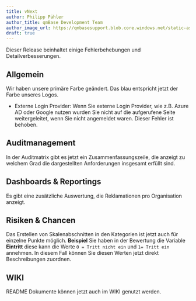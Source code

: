 ```yaml
---
title: vNext
author: Philipp Pähler
author_title: qmBase Development Team
author_image_url: https://qmbasesupport.blob.core.windows.net/static-assets/img/persons/paehler_round.png
draft: true
---
```


Dieser Release beinhaltet einige Fehlerbehebungen und Detailverbesserungen.

<!--truncate-->

## Allgemein

Wir haben unsere primäre Farbe geändert. Das blau entspricht jetzt der Farbe unseres Logos.

- Externe Login Provider: Wenn Sie externe Login Provider, wie z.B. Azure AD oder Google nutzen wurden Sie nicht auf die aufgerufene Seite weitergeleitet, wenn Sie nicht angemeldet waren. Dieser Fehler ist behoben.

## Auditmanagement

In der Auditmatrix gibt es jetzt ein Zusammenfassungszeile, die anzeigt zu welchem Grad die dargestellten Anforderungen insgesamt erfüllt sind.

## Dashboards & Reportings

Es gibt eine zusätzliche Auswertung, die Reklamationen pro Organisation anzeigt.

## Risiken & Chancen

Das Erstellen von Skalenabschnitten in den Kategorien ist jetzt auch für einzelne Punkte möglich.
**Beispiel** Sie haben in der Bewertung die Variable **Eintritt** diese kann die Werte <code>0 = Tritt nicht ein</code> und <code>1= Tritt ein</code> annehmen.
In diesem Fall können Sie diesen Werten jetzt direkt Beschreibungen zuordnen.

## WIKI

README Dokumente können jetzt auch im WIKI genutzt werden.
